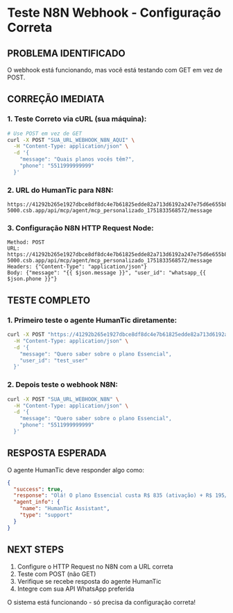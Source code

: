# Teste N8N Webhook - Configuração Correta

## PROBLEMA IDENTIFICADO
O webhook está funcionando, mas você está testando com GET em vez de POST.

## CORREÇÃO IMEDIATA

### 1. Teste Correto via cURL (sua máquina):
```bash
# Use POST em vez de GET
curl -X POST "SUA_URL_WEBHOOK_N8N_AQUI" \
  -H "Content-Type: application/json" \
  -d '{
    "message": "Quais planos vocês têm?",
    "phone": "5511999999999"
  }'
```

### 2. URL do HumanTic para N8N:
```
https://41292b265e1927dbce8df8dc4e7b61825edde82a713d6192a247e75d6e655b82-5000.csb.app/api/mcp/agent/mcp_personalizado_1751833568572/message
```

### 3. Configuração N8N HTTP Request Node:
```
Method: POST
URL: https://41292b265e1927dbce8df8dc4e7b61825edde82a713d6192a247e75d6e655b82-5000.csb.app/api/mcp/agent/mcp_personalizado_1751833568572/message
Headers: {"Content-Type": "application/json"}
Body: {"message": "{{ $json.message }}", "user_id": "whatsapp_{{ $json.phone }}"}
```

## TESTE COMPLETO

### 1. Primeiro teste o agente HumanTic diretamente:
```bash
curl -X POST "https://41292b265e1927dbce8df8dc4e7b61825edde82a713d6192a247e75d6e655b82-5000.csb.app/api/mcp/agent/mcp_personalizado_1751833568572/message" \
  -H "Content-Type: application/json" \
  -d '{
    "message": "Quero saber sobre o plano Essencial",
    "user_id": "test_user"
  }'
```

### 2. Depois teste o webhook N8N:
```bash
curl -X POST "SUA_URL_WEBHOOK_N8N" \
  -H "Content-Type: application/json" \
  -d '{
    "message": "Quero saber sobre o plano Essencial",
    "phone": "5511999999999"
  }'
```

## RESPOSTA ESPERADA

O agente HumanTic deve responder algo como:
```json
{
  "success": true,
  "response": "Olá! O plano Essencial custa R$ 835 (ativação) + R$ 195/mês e inclui atendimento 24/7 via WhatsApp, respostas automáticas inteligentes e suporte contínuo...",
  "agent_info": {
    "name": "HumanTic Assistant",
    "type": "support"
  }
}
```

## NEXT STEPS

1. Configure o HTTP Request no N8N com a URL correta
2. Teste com POST (não GET)
3. Verifique se recebe resposta do agente HumanTic
4. Integre com sua API WhatsApp preferida

O sistema está funcionando - só precisa da configuração correta!